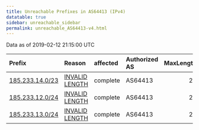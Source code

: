 ```yaml
---
title: Unreachable Prefixes in AS64413 (IPv4)
datatable: true
sidebar: unreachable_sidebar
permalink: unreachable_AS64413-v4.html
---
```


Data as of 2019-02-12 21:15:00 UTC


<div class="datatable-begin"></div>

| Prefix                                                   | Reason                                                                                                    | affected   | Authorized AS   |   MaxLength | Anchor                                         |   unreachable /24s |
|:---------------------------------------------------------|:----------------------------------------------------------------------------------------------------------|:-----------|:----------------|------------:|:-----------------------------------------------|-------------------:|
| [185.233.14.0/23](https://stat.ripe.net/185.233.14.0/23) | [INVALID LENGTH](https://rpki-validator.ripe.net/announcement-preview?asn=AS64413&prefix=185.233.14.0/23) | complete   | AS64413         |          22 | [RIPE](unreachable_RIPE_NCC_RPKI_Root-v4.html) |                  2 |
| [185.233.12.0/24](https://stat.ripe.net/185.233.12.0/24) | [INVALID LENGTH](https://rpki-validator.ripe.net/announcement-preview?asn=AS64413&prefix=185.233.12.0/24) | complete   | AS64413         |          22 | [RIPE](unreachable_RIPE_NCC_RPKI_Root-v4.html) |                  1 |
| [185.233.13.0/24](https://stat.ripe.net/185.233.13.0/24) | [INVALID LENGTH](https://rpki-validator.ripe.net/announcement-preview?asn=AS64413&prefix=185.233.13.0/24) | complete   | AS64413         |          22 | [RIPE](unreachable_RIPE_NCC_RPKI_Root-v4.html) |                  1 |

<div class="datatable-end"></div>